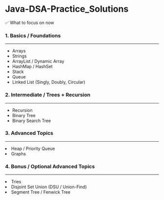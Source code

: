 # Java-DSA-Practice_Solutions
✅ What to focus on now
<h3>1. Basics / Foundations</h3>
<hr>
<ul>
<li>Arrays</li>

<li>Strings</li>

<li>ArrayList / Dynamic Array</li>

<li>HashMap / HashSet</li>

<li>Stack</li>

<li>Queue</li>

<li>Linked List (Singly, Doubly, Circular)</li>
</ul>

<h3>2. Intermediate / Trees + Recursion</h3>
<hr>
<ul>
<li>Recursion </li>

<li>Binary Tree</li>

<li>Binary Search Tree</li>
</ul>

<h3>3. Advanced Topics</h3>
<hr>

<li>Heap / Priority Queue</li>

<li>Graphs</li>

<h3>4. Bonus / Optional Advanced Topics</h3>
<hr>

<li>Tries</li>

<li>Disjoint Set Union (DSU / Union-Find)</li>

<li>Segment Tree / Fenwick Tree</li>

